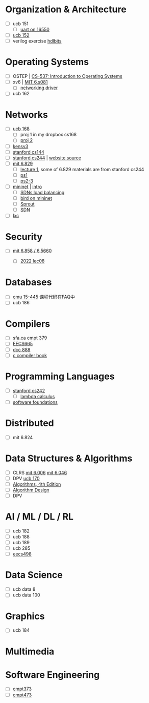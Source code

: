 Organization & Architecture
===========================
* [ ] ucb 151
  * [ ] [uart on 16550](http://byterunner.com/16550.html)
* [ ] [ucb 152](https://inst.eecs.berkeley.edu/~cs152/sp23/)
* [ ] verilog exercise [hdlbits](https://hdlbits.01xz.net/wiki/Main_Page)

Operating Systems
=================
* [ ] OSTEP | [CS-537: Introduction to Operating Systems](https://pages.cs.wisc.edu/~remzi/Classes/537/)
* [ ] xv6 | [MIT 6.s081](https://pdos.csail.mit.edu/6.S081/)
  * [ ] [networking driver](https://pdos.csail.mit.edu/6.S081/2023/labs/net.html)
* [ ] ucb 162

Networks
========
* [ ] [ucb 168](https://cs168.io/)
  * [ ] proj 1 in my dropbox cs168
  * [ ] [proj 2](https://cs168.io/assets/projects/2.pdf)
* [ ] [kensv3](https://github.com/ANLAB-KAIST/KENSv3)
* [ ] [stanford cs144](https://cs144.github.io/)
* [ ] [stanford cs244](https://2022-cs244.github.io/schedule/) | [website source](https://github.com/brucespang/cs244-website/tree/spring21)
* [ ] [mit 6.829](https://ocw.mit.edu/courses/6-829-computer-networks-fall-2002/pages/syllabus/)
  * [ ] [lecture 1](https://web.mit.edu/6.829/www/currentsemester/materials/lecture1.pdf), some of 6.829 materials are from stanford cs244
  * [ ] [ps1](https://web.mit.edu/6.829/www/currentsemester/materials/pset1.pdf)
  * [ ] [ps2-3](https://github.com/venkatarun95/6.829-pset2-3)
* [ ] [mininet](https://mininet.org/) | [intro](https://github.com/mininet/mininet/wiki/Introduction-to-Mininet)
  * [ ] [SDNs load balancing](https://github.com/sarthakpranesh/Mininet-Load-Balancing)
  * [ ] [bird on mininet](https://github.com/ssbgp/bird-mininet)
  * [ ] [Sprout](http://alfalfa.mit.edu/)
  * [ ] [SDN](https://hackmd.io/@pmanzoni/SyWm3n0HH)
* [ ] [lxc](https://raydenchia.com/linux-containers-lxc/)

Security
========
* [ ] [mit 6.858 / 6.5660](https://css.csail.mit.edu/6.858/2023/schedule.html)
  * [ ] [2022 lec08](https://css.csail.mit.edu/6.858/2022/lec/l08-rlbox.txt)


Databases
=========
* [ ] [cmu 15-445](https://15445.courses.cs.cmu.edu/fall2023/) 课程代码在FAQ中
* [ ] ucb 186

Compilers
=========
* [ ] sfa.ca cmpt 379
* [ ] [EECS665](https://compilers.cool/)
* [ ] [dcc 888](https://homepages.dcc.ufmg.br/~fernando/classes/dcc888/ementa/)
* [ ] [c compiler book](https://www.sigbus.info/compilerbook)

Programming Languages
=====================
* [ ] [stanford cs242](https://web.stanford.edu/class/cs242/)
  * [ ] [lambda calculus](https://web.stanford.edu/class/cs242/materials/lectures/lecture04.pdf)
* [ ] [software foundations](https://softwarefoundations.cis.upenn.edu/)

Distributed
===========
* [ ] mit 6.824

Data Structures & Algorithms
============================
* [ ] CLRS [mit 6.006]() [mit 6.046]()
* [ ] DPV [ucb 170](https://cs170.org/)
* [ ] [Algorithms, 4th Edition](https://algs4.cs.princeton.edu/home/)
* [ ] [Algorithm Design](https://www.cs.princeton.edu/~wayne/kleinberg-tardos/)
* [ ] DPV

AI / ML / DL / RL
=================
* [ ] ucb 182
* [ ] ucb 188
* [ ] ucb 189
* [ ] ucb 285
* [ ] [eecs498](https://web.eecs.umich.edu/~justincj/teaching/eecs498/WI2022/)

Data Science
============
* [ ] ucb data 8
* [ ] ucb data 100

Graphics
========
* [ ] ucb 184

Multimedia
==========

Software Engineering
====================
* [ ] [cmpt373](https://www2.cs.sfu.ca/~wsumner/teaching/373/23/schedule.html)
* [ ] [cmpt473](https://www2.cs.sfu.ca/~wsumner/teaching/473/23/schedule.html)

